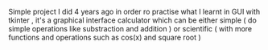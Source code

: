 Simple project I did 4 years ago in order ro practise what I learnt in GUI with tkinter , it's a graphical interface calculator which can be either simple ( do simple operations like substraction and addition ) or scientific ( with more functions and operations such as cos(x) and square root )
